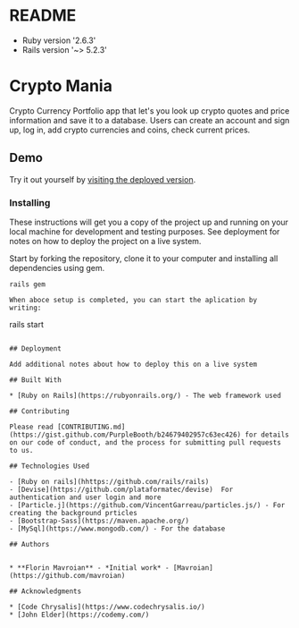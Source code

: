 # README

* Ruby version  '2.6.3'
* Rails version  '~> 5.2.3'

# Crypto Mania

Crypto Currency Portfolio app that let's you look up crypto quotes and price information and save it to a database.
Users can create an account and sign up, log in, add crypto currencies and coins, check current prices.  

## Demo
Try it out yourself by [visiting the deployed version](https://crypto-mania.herokuapp.com).

### Installing
These instructions will get you a copy of the project up and running on your local machine for development and testing purposes. See deployment for notes on how to deploy the project on a live system.

Start by forking the repository, clone it to your computer and installing all dependencies using gem.

```
rails gem
```
```
When aboce setup is completed, you can start the aplication by writing:

```
rails start
```

## Deployment

Add additional notes about how to deploy this on a live system

## Built With

* [Ruby on Rails](https://rubyonrails.org/) - The web framework used

## Contributing

Please read [CONTRIBUTING.md](https://gist.github.com/PurpleBooth/b24679402957c63ec426) for details on our code of conduct, and the process for submitting pull requests to us.

## Technologies Used

- [Ruby on rails](hhttps://github.com/rails/rails)
- [Devise](https://github.com/plataformatec/devise)  For authentication and user login and more
- [Particle.j](https://github.com/VincentGarreau/particles.js/) - For creating the background prticles
- [Bootstrap-Sass](https://maven.apache.org/) 
- [MySql](https://www.mongodb.com/) - For the database

## Authors


* **Florin Mavroian** - *Initial work* - [Mavroian](https://github.com/mavroian)

## Acknowledgments

* [Code Chrysalis](https://www.codechrysalis.io/)
* [John Elder](https://codemy.com/)
